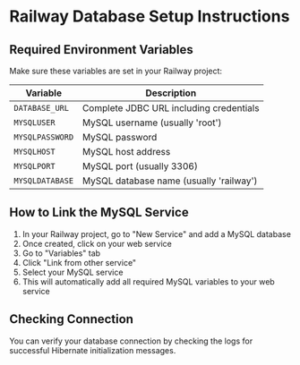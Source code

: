 # Railway Database Setup Instructions

## Required Environment Variables

Make sure these variables are set in your Railway project:

| Variable | Description |
|----------|-------------|
| `DATABASE_URL` | Complete JDBC URL including credentials |
| `MYSQLUSER` | MySQL username (usually 'root') |
| `MYSQLPASSWORD` | MySQL password |
| `MYSQLHOST` | MySQL host address |
| `MYSQLPORT` | MySQL port (usually 3306) |
| `MYSQLDATABASE` | MySQL database name (usually 'railway') |

## How to Link the MySQL Service

1. In your Railway project, go to "New Service" and add a MySQL database
2. Once created, click on your web service
3. Go to "Variables" tab
4. Click "Link from other service" 
5. Select your MySQL service
6. This will automatically add all required MySQL variables to your web service

## Checking Connection

You can verify your database connection by checking the logs for successful Hibernate initialization messages. 